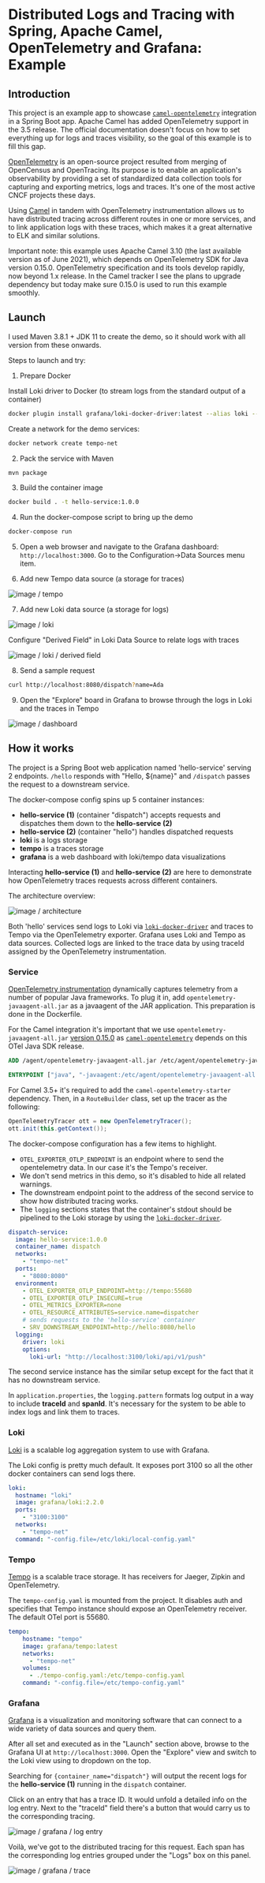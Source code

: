 # Distributed Logs and Tracing with Spring, Apache Camel, OpenTelemetry and Grafana: Example

## Introduction

This project is an example app to showcase [`camel-opentelemetry`](https://camel.apache.org/components/3.7.x/others/opentelemetry.html) integration in a Spring Boot app. Apache Camel has added OpenTelemetry support in the 3.5 release. The official documentation doesn't focus on how to set everything up for logs and traces visibility, so the goal of this example is to fill this gap.        

[OpenTelemetry](https://opentelemetry.io/) is an open-source project resulted from merging of OpenCensus and OpenTracing. Its purpose is to enable an application's observability by providing a set of standardized data collection tools for capturing and exporting metrics, logs and traces. It's one of the most active CNCF projects these days.

Using [Camel](https://camel.apache.org/) in tandem with OpenTelemetry instrumentation allows us to have distributed tracing across different routes in one or more services, and to link application logs with these traces, which makes it a great alternative to ELK and similar solutions.        

Important note: this example uses Apache Camel 3.10 (the last available version as of June 2021), which depends on OpenTelemetry SDK for Java version 0.15.0. OpenTelemetry specification and its tools develop rapidly, now beyond 1.x release. In the Camel tracker I see the plans to upgrade dependency but today make sure 0.15.0 is used to run this example smoothly.     

## Launch 

I used Maven 3.8.1 + JDK 11 to create the demo, so it should work with all version from these onwards.

Steps to launch and try:

1. Prepare Docker 

Install Loki driver to Docker (to stream logs from the standard output of a container)

```sh
docker plugin install grafana/loki-docker-driver:latest --alias loki --grant-all-permissions
```

Create a network for the demo services:

```sh
docker network create tempo-net
```

2. Pack the service with Maven

```sh
mvn package
```

3. Build the container image

```sh
docker build . -t hello-service:1.0.0
```

4. Run the docker-compose script to bring up the demo

```sh
docker-compose run
```

5. Open a web browser and navigate to the Grafana dashboard: `http://localhost:3000`. Go to the Configuration->Data Sources menu item.

6. Add new Tempo data source (a storage for traces)

![image / tempo](readme/tempo_setup.png)

7. Add new Loki data source (a storage for logs)

![image / loki](readme/loki_setup.png)

Configure "Derived Field" in Loki Data Source to relate logs with traces

![image / loki / derived field](readme/loki_derived_fields.png)

8. Send a sample request 

```sh
curl http://localhost:8080/dispatch?name=Ada
```

9. Open the "Explore" board in Grafana to browse through the logs in Loki and the traces in Tempo

![image / dashboard](readme/grafana.png)

## How it works

The project is a Spring Boot web application named 'hello-service' serving 2 endpoints. `/hello` responds with "Hello, ${name}" and `/dispatch` passes the request to a downstream service. 

The docker-compose config spins up 5 container instances:
- **hello-service (1)** (container "dispatch") accepts requests and dispatches them down to the **hello-service (2)**  
- **hello-service (2)** (container "hello") handles dispatched requests 
- **loki** is a logs storage
- **tempo** is a traces storage
- **grafana** is a web dashboard with loki/tempo data visualizations

Interacting **hello-service (1)** and **hello-service (2)** are here to demonstrate how OpenTelemetry traces requests across different containers.   

The architecture overview:

![image / architecture](readme/architecture.png)

Both 'hello' services send logs to Loki via [`loki-docker-driver`](https://grafana.com/docs/loki/latest/clients/docker-driver/) and traces to Tempo via the OpenTelemetry exporter. Grafana uses Loki and Tempo as data sources. Collected logs are linked to the trace data by using traceId assigned by the OpenTelemetry instrumentation.  

### Service

[OpenTelemetry instrumentation](https://github.com/open-telemetry/opentelemetry-java-instrumentation) dynamically captures telemetry from a number of popular Java frameworks. To plug it in, add `opentelemetry-javaagent-all.jar` as a javaagent of the JAR application. This preparation is done in the Dockerfile.

For the Camel integration it's important that we use `opentelemetry-javaagent-all.jar` [version 0.15.0](https://github.com/open-telemetry/opentelemetry-java-instrumentation/tree/v0.15.x) as [`camel-opentelemetry`](https://camel.apache.org/components/3.7.x/others/opentelemetry.html) depends on this OTel Java SDK release.  

```dockerfile
ADD /agent/opentelemetry-javaagent-all.jar /etc/agent/opentelemetry-javaagent-all.jar

ENTRYPOINT ["java", "-javaagent:/etc/agent/opentelemetry-javaagent-all.jar" , "-jar", "observable-service.jar"]
```

For Camel 3.5+ it's required to add the `camel-opentelemetry-starter` dependency. Then, in a `RouteBuilder` class, set up the tracer as the following:

```java
OpenTelemetryTracer ott = new OpenTelemetryTracer();
ott.init(this.getContext());
```
The docker-compose configuration has a few items to highlight.
- `OTEL_EXPORTER_OTLP_ENDPOINT` is an endpoint where to send the opentelemetry data. In our case it's the Tempo's receiver.
- We don't send metrics in this demo, so it's disabled to hide all related warnings.
- The downstream endpoint point to the address of the second service to show how distributed tracing works.  
- The `logging` sections states that the container's stdout should be pipelined to the Loki storage by using the [`loki-docker-driver`](https://grafana.com/docs/loki/latest/clients/docker-driver/).

```yaml
dispatch-service:
  image: hello-service:1.0.0
  container_name: dispatch
  networks:
    - "tempo-net"
  ports:
    - "8080:8080"
  environment:
    - OTEL_EXPORTER_OTLP_ENDPOINT=http://tempo:55680
    - OTEL_EXPORTER_OTLP_INSECURE=true
    - OTEL_METRICS_EXPORTER=none
    - OTEL_RESOURCE_ATTRIBUTES=service.name=dispatcher
    # sends requests to the 'hello-service' container
    - SRV_DOWNSTREAM_ENDPOINT=http://hello:8080/hello
  logging:
    driver: loki
    options:
      loki-url: "http://localhost:3100/loki/api/v1/push"
```

The second service instance has the similar setup except for the fact that it has no downstream service.

In `application.properties`, the `logging.pattern` formats log output in a way to include **traceId** and **spanId**. It's necessary for the system to be able to index logs and link them to traces.

### Loki

[Loki](https://grafana.com/oss/loki/) is a scalable log aggregation system to use with Grafana.

The Loki config is pretty much default. It exposes port 3100 so all the other docker containers can send logs there. 

```yaml
loki:
  hostname: "loki"
  image: grafana/loki:2.2.0
  ports:
    - "3100:3100"
  networks:
    - "tempo-net"
  command: "-config.file=/etc/loki/local-config.yaml"
```

### Tempo

[Tempo](https://grafana.com/oss/tempo/) is a scalable trace storage. It has receivers for Jaeger, Zipkin and OpenTelemetry.

The `tempo-config.yaml` is mounted from the project. It disables auth and specifies that Tempo instance should expose an OpenTelemetry receiver. The default OTel port is 55680.

```yaml
tempo:
    hostname: "tempo"
    image: grafana/tempo:latest
    networks:
      - "tempo-net"
    volumes:
      - ./tempo-config.yaml:/etc/tempo-config.yaml
    command: "-config.file=/etc/tempo-config.yaml"
```

### Grafana

[Grafana](https://grafana.com/) is a visualization and monitoring software that can connect to a wide variety of data sources and query them. 

After all set and executed as in the "Launch" section above, browse to the Grafana UI at `http://localhost:3000`. Open the "Explore" view and switch to the Loki view using to dropdown on the top.

Searching for `{container_name="dispatch"}` will output the recent logs for the **hello-service (1)** running in the `dispatch` container.

Click on an entry that has a trace ID. It would unfold a detailed info on the log entry. Next to the "traceId" field there's a button that would carry us to the corresponding tracing.   

![image / grafana / log entry](readme/grafana_loki_log.png)

Voilà, we've got to the distributed tracing for this request. Each span has the corresponding log entries grouped under the "Logs" box on this panel.    

![image / grafana / trace](readme/grafana_tempo_trace.png)
